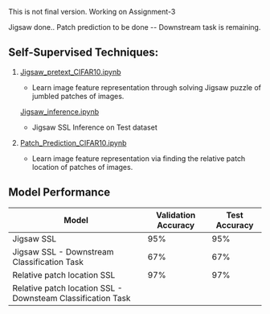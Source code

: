 This is not final version.
Working on Assignment-3

Jigsaw done..
Patch prediction to be done -- Downstream task is remaining.

## Self-Supervised Techniques:

1. [Jigsaw_pretext_CIFAR10.ipynb](Jigsaw_pretext_CIFAR10.ipynb)
   - Learn image feature representation through solving Jigsaw puzzle of jumbled patches of images.

   [Jigsaw_inference.ipynb](Jigsaw_inference.ipynb)
   - Jigsaw SSL Inference on Test dataset
   
3. [Patch_Prediction_CIFAR10.ipynb](Patch_Prediction_CIFAR10.ipynb)
   - Learn image feature representation via finding the relative patch location of patches of images.
     
## Model Performance

| Model                    | Validation Accuracy | Test Accuracy |
|--------------------------|----------------------|---------------|
| Jigsaw SSL |       95%          |    95%     |   
| Jigsaw SSL - Downstream Classification Task                 |    67%     |   67% 
| Relative patch location SSL                       |  97%       |    97%
| Relative patch location SSL - Downsteam Classification Task                          |        |

